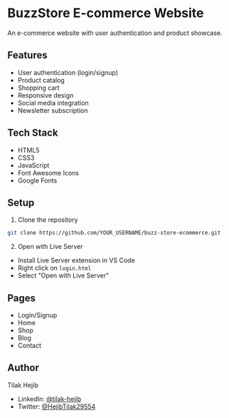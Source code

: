# BuzzStore E-commerce Website

An e-commerce website with user authentication and product showcase.

## Features

- User authentication (login/signup)
- Product catalog
- Shopping cart
- Responsive design
- Social media integration
- Newsletter subscription

## Tech Stack

- HTML5
- CSS3
- JavaScript
- Font Awesome Icons
- Google Fonts

## Setup

1. Clone the repository
```bash
git clone https://github.com/YOUR_USERNAME/buzz-store-ecommerce.git
```

2. Open with Live Server
- Install Live Server extension in VS Code
- Right click on `login.html`
- Select "Open with Live Server"

## Pages

- Login/Signup
- Home
- Shop
- Blog
- Contact

## Author

Tilak Hejib
- LinkedIn: [@tilak-hejib](https://www.linkedin.com/in/tilak-hejib-377a39256)
- Twitter: [@HejibTilak29554](https://x.com/HejibTilak29554)